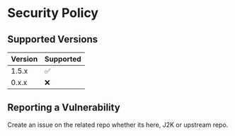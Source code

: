 # Security Policy

## Supported Versions


| Version | Supported          |
| ------- | ------------------ |
| 1.5.x   | :white_check_mark: |
| 0.x.x   | :x:                |


## Reporting a Vulnerability

Create an issue on the related repo whether its here, J2K or upstream repo.
